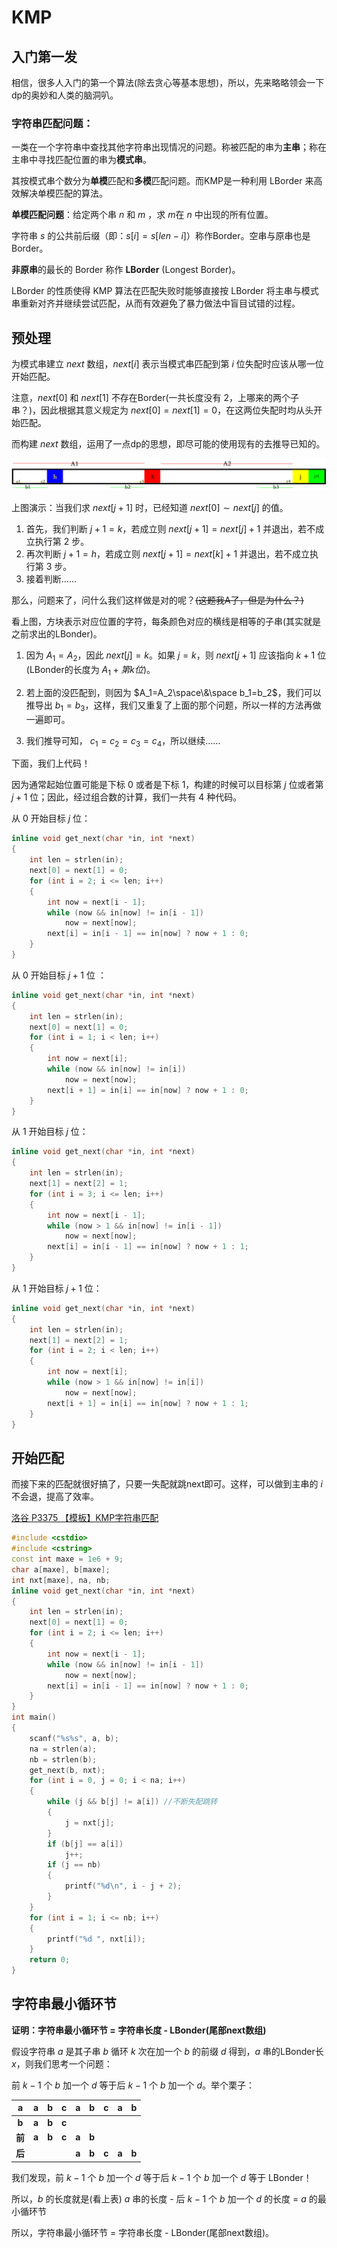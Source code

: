 # 	KMP

## 入门第一发

相信，很多人入门的第一个算法(除去贪心等基本思想)，所以，先来略略领会一下dp的奥妙和人类的脑洞叭。

### 字符串匹配问题：

一类在一个字符串中查找其他字符串出现情况的问题。称被匹配的串为**主串**；称在主串中寻找匹配位置的串为**模式串**。

其按模式串个数分为**单模**匹配和**多模**匹配问题。而KMP是一种利用 LBorder 来高效解决单模匹配的算法。

**单模匹配问题**：给定两个串 $n$ 和 $m$ ，求 $m$在 $n$ 中出现的所有位置。

字符串 $s$ 的公共前后缀（即：$s[i]=s[len-i]$）称作Border。空串与原串也是 Border。

**非原串**的最长的 Border 称作 **LBorder** (Longest Border)。

LBorder 的性质使得 KMP 算法在匹配失败时能够直接按 LBorder 将主串与模式串重新对齐并继续尝试匹配，从而有效避免了暴力做法中盲目试错的过程。

## 预处理

为模式串建立 $next$ 数组，$next[i]$ 表示当模式串匹配到第 $i$ 位失配时应该从哪一位开始匹配。

注意，$next[0]$ 和 $next[1]$ 不存在Border(一共长度没有 $2$，上哪来的两个子串？)，因此根据其意义规定为 $next[0]=next[1]=0$，在这两位失配时均从头开始匹配。

而构建 $next$ 数组，运用了一点dp的思想，即尽可能的使用现有的去推导已知的。

![kmp](KMP.assets/KMP.png)

上图演示：当我们求 $next[j+1]$ 时，已经知道 $next[0]\sim next[j]$ 的值。

1. 首先，我们判断 $j+1=k$，若成立则 $next[j+1]=next[j]+1$ 并退出，若不成立执行第 $2$ 步。
2. 再次判断 $j+1=h$，若成立则 $next[j+1]=next[k]+1$ 并退出，若不成立执行第 $3$ 步。
3. 接着判断……

那么，问题来了，问什么我们这样做是对的呢？~~(这题我A了，但是为什么？)~~

看上图，方块表示对应位置的字符，每条颜色对应的横线是相等的子串(其实就是之前求出的LBonder)。

1. 因为 $A_1=A_2$，因此 $next[j]=k$。如果 $j=k$，则 $next[j+1]$ 应该指向 $k+1$ 位(LBonder的长度为 $A_1+第k位$)。

2. 若上面的没匹配到，则因为 $A_1=A_2\space\&\space b_1=b_2$，我们可以推导出 $b_1=b_3$，这样，我们又重复了上面的那个问题，所以一样的方法再做一遍即可。
3. 我们推导可知， $c_1=c_2=c_3=c_4$，所以继续……

下面，我们上代码！

因为通常起始位置可能是下标 $0$ 或者是下标 $1$，构建的时候可以目标第 $j$ 位或者第 $j+1$ 位；因此，经过组合数的计算，我们一共有 $4$ 种代码。

从 $0$ 开始目标 $j$ 位：

```c++
inline void get_next(char *in, int *next)
{
    int len = strlen(in);
    next[0] = next[1] = 0;
    for (int i = 2; i <= len; i++)
    {
        int now = next[i - 1];
        while (now && in[now] != in[i - 1])
            now = next[now];
        next[i] = in[i - 1] == in[now] ? now + 1 : 0;
    }
}
```

从 $0$ 开始目标 $j+1$ 位 ：

```c++
inline void get_next(char *in, int *next)
{
    int len = strlen(in);
    next[0] = next[1] = 0;
    for (int i = 1; i < len; i++)
    {
        int now = next[i];
        while (now && in[now] != in[i])
            now = next[now];
        next[i + 1] = in[i] == in[now] ? now + 1 : 0;
    }
}
```

从 $1$ 开始目标 $j$ 位：

```c++
inline void get_next(char *in, int *next)
{
    int len = strlen(in);
    next[1] = next[2] = 1;
    for (int i = 3; i <= len; i++)
    {
        int now = next[i - 1];
        while (now > 1 && in[now] != in[i - 1])
            now = next[now];
        next[i] = in[i - 1] == in[now] ? now + 1 : 1;
    }
}
```

从 $1$ 开始目标 $j+1$ 位：

```c++
inline void get_next(char *in, int *next)
{
    int len = strlen(in);
    next[1] = next[2] = 1;
    for (int i = 2; i < len; i++)
    {
        int now = next[i];
        while (now > 1 && in[now] != in[i])
            now = next[now];
        next[i + 1] = in[i] == in[now] ? now + 1 : 1;
    }
}
```

## 开始匹配

而接下来的匹配就很好搞了，只要一失配就跳next即可。这样，可以做到主串的 $i$ 不会退，提高了效率。

[洛谷 P3375 【模板】KMP字符串匹配](https://www.luogu.com.cn/problem/P3375)

```c++
#include <cstdio>
#include <cstring>
const int maxe = 1e6 + 9;
char a[maxe], b[maxe];
int nxt[maxe], na, nb;
inline void get_next(char *in, int *next)
{
    int len = strlen(in);
    next[0] = next[1] = 0;
    for (int i = 2; i <= len; i++)
    {
        int now = next[i - 1];
        while (now && in[now] != in[i - 1])
            now = next[now];
        next[i] = in[i - 1] == in[now] ? now + 1 : 0;
    }
}
int main()
{
    scanf("%s%s", a, b);
    na = strlen(a);
    nb = strlen(b);
    get_next(b, nxt);
    for (int i = 0, j = 0; i < na; i++)
    {
        while (j && b[j] != a[i]) //不断失配跳转
        {
            j = nxt[j];
        }
        if (b[j] == a[i])
            j++;
        if (j == nb)
        {
            printf("%d\n", i - j + 2);
        }
    }
    for (int i = 1; i <= nb; i++)
    {
        printf("%d ", nxt[i]);
    }
    return 0;
}
```

## 字符串最小循环节

**证明：字符串最小循环节 = 字符串长度 - LBonder(尾部next数组)**

假设字符串 $a$ 是其子串 $b$ 循环 $k$ 次在加一个 $b$ 的前缀 $d$ 得到，$a$ 串的LBonder长 $x$，则我们思考一个问题：

前 $k-1$ 个 $b$ 加一个 $d$ 等于后 $k-1$ 个 $b$ 加一个 $d$。举个栗子：

| **a**  |   a   |   b   |   c   |   a   |   b   |   c   |   a   |   b   |
| :----: | :---: | :---: | :---: | :---: | :---: | :---: | :---: | :---: |
| **b**  | **a** | **b** | **c** |       |       |       |       |       |
| **前** | **a** | **b** | **c** | **a** | **b** |       |       |       |
| **后** |       |       |       | **a** | **b** | **c** | **a** | **b** |

我们发现，前 $k-1$ 个 $b$ 加一个 $d$ 等于后 $k-1$ 个 $b$ 加一个 $d$ 等于 LBonder！

所以，$b$ 的长度就是(看上表) $a$ 串的长度 - 后 $k-1$ 个 $b$ 加一个 $d$ 的长度 = $a$ 的最小循环节

所以，字符串最小循环节 = 字符串长度 - LBonder(尾部next数组)。

 
